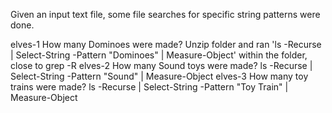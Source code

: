 Given an input text file, some file searches for specific string patterns were done.

elves-1
	How many Dominoes were made? Unzip folder and ran 'ls -Recurse | Select-String -Pattern "Dominoes" | Measure-Object' within the folder, close to grep -R
elves-2
	How many Sound toys were made? ls -Recurse | Select-String -Pattern "Sound" | Measure-Object
elves-3
	How many toy trains were made? ls -Recurse | Select-String -Pattern "Toy Train" | Measure-Object

